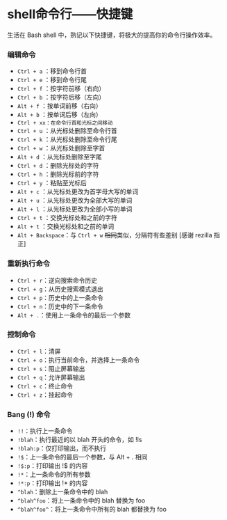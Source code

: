 # shell命令行——快捷键
生活在 Bash shell 中，熟记以下快捷键，将极大的提高你的命令行操作效率。

### 编辑命令
- `Ctrl + a` ：移到命令行首
- `Ctrl + e` ：移到命令行尾
- `Ctrl + f` ：按字符前移（右向）
- `Ctrl + b` ：按字符后移（左向）
- `Alt + f` ：按单词前移（右向）
- `Alt + b` ：按单词后移（左向）
- `Ctrl + xx：在命令行首和光标之间移动`
- `Ctrl + u` ：从光标处删除至命令行首
- `Ctrl + k` ：从光标处删除至命令行尾
- `Ctrl + w` ：从光标处删除至字首
- `Alt + d` ：从光标处删除至字尾
- `Ctrl + d` ：删除光标处的字符
- `Ctrl + h` ：删除光标前的字符
- `Ctrl + y` ：粘贴至光标后
- `Alt + c` ：从光标处更改为首字母大写的单词
- `Alt + u` ：从光标处更改为全部大写的单词
- `Alt + l` ：从光标处更改为全部小写的单词
- `Ctrl + t` ：交换光标处和之前的字符
- `Alt + t` ：交换光标处和之前的单词
- `Alt + Backspace`：与 `Ctrl + w` ~~相同~~类似，分隔符有些差别 [感谢 rezilla 指正]

### 重新执行命令
- `Ctrl + r`：逆向搜索命令历史
- `Ctrl + g`：从历史搜索模式退出
- `Ctrl + p`：历史中的上一条命令
- `Ctrl + n`：历史中的下一条命令
- `Alt + .`：使用上一条命令的最后一个参数

### 控制命令
- `Ctrl + l`：清屏
- `Ctrl + o`：执行当前命令，并选择上一条命令
- `Ctrl + s`：阻止屏幕输出
- `Ctrl + q`：允许屏幕输出
- `Ctrl + c`：终止命令
- `Ctrl + z`：挂起命令

### Bang (!) 命令
- `!!`：执行上一条命令
- `!blah`：执行最近的以 blah 开头的命令，如 !ls
- `!blah:p`：仅打印输出，而不执行
- `!$`：上一条命令的最后一个参数，与 Alt + . 相同
- `!$:p`：打印输出 !$ 的内容
- `!*`：上一条命令的所有参数
- `!*:p`：打印输出 !* 的内容
- `^blah`：删除上一条命令中的 blah
- `^blah^foo`：将上一条命令中的 blah 替换为 foo
- `^blah^foo^`：将上一条命令中所有的 blah 都替换为 foo